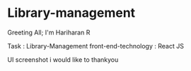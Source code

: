 # Library-management

Greeting All;
I'm Hariharan R

Task : Library-Management
front-end-technology : React JS

UI screenshot i would like to thankyou
